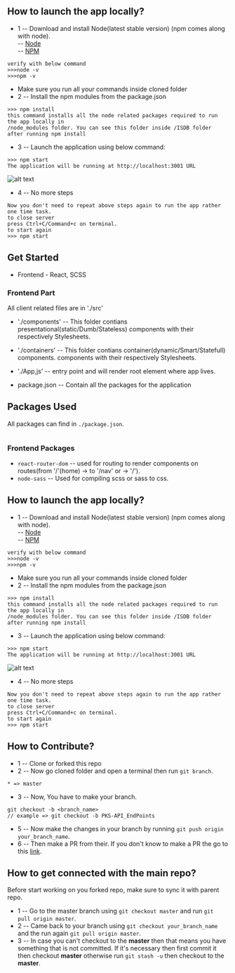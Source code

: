 ## How to launch the app locally?
* 1 -- Download and install Node(latest stable version) (npm comes along with node).<br/>
-- [Node](https://nodejs.org/)<br/>
-- [NPM](https://www.npmjs.com/)
```
verify with below command
>>>node -v
>>>npm -v
```

* Make sure you run all your commands inside cloned folder
* 2 -- Install the npm modules from the package.json
```
>>> npm install
this command installs all the node related packages required to run the app locally in 
/node_modules folder. You can see this folder inside /ISDB folder after running npm install
```
* 3 -- Launch the application using below command:
```
>>> npm start
The application will be running at http://localhost:3001 URL
```
![alt text](./app-images/start.png)

* 4 -- No more steps
```
Now you don't need to repeat above steps again to run the app rather one time task.
to close server
press Ctrl+C/Command+c on terminal.
to start again 
>>> npm start

```


## Get Started
* Frontend - React, SCSS

### Frontend Part

All client related files are in './src'

* './components' -- This folder contians presentational(static/Dumb/Stateless) components with their respectively Stylesheets.

* './containers' -- This folder contians container(dynamic/Smart/Statefull) components. components with their respectively Stylesheets.

* './App,js' -- entry point and will render root element where app lives.

* package.json -- Contain all the packages for the application

## Packages Used
All packages can find in `./package.json`.
```
```
### Frontend Packages

* `react-router-dom` -- used for routing to render components on routes(from  '/'(home) ->  to '/nav' or -> '/').
* `node-sass` --  Used for compiling scss or sass to css.



## How to launch the app locally?
* 1 -- Download and install Node(latest stable version) (npm comes along with node).<br/>
-- [Node](https://nodejs.org/)<br/>
-- [NPM](https://www.npmjs.com/)
```
verify with below command
>>>node -v
>>>npm -v
```

* Make sure you run all your commands inside cloned folder
* 2 -- Install the npm modules from the package.json
```
>>> npm install
this command installs all the node related packages required to run the app locally in 
/node_modules folder. You can see this folder inside /ISDB folder after running npm install
```
* 3 -- Launch the application using below command:
```
>>> npm start
The application will be running at http://localhost:3001 URL
```
![alt text](./app-images/start.png)

* 4 -- No more steps
```
Now you don't need to repeat above steps again to run the app rather one time task.
to close server
press Ctrl+C/Command+c on terminal.
to start again 
>>> npm start

```

## How to Contribute?
* 1 -- Clone or forked this repo
* 2 -- Now go cloned folder and open a terminal then run `git branch`.
```
* => master
```
* 3 -- Now, You have to make your branch.<br>

```
git checkout -b <branch_name>
// example => git checkout -b PKS-API_EndPoints
```
* 5 -- Now make the changes in your branch by running `git push origin your_branch_name`.
* 6 -- Then make a PR from their. If you don't know to make a PR the go to this [link](https://help.github.com/articles/creating-a-pull-request/).

## How to get connected with the main repo?
Before start working on you forked repo, make sure to sync it with parent repo.
* 1 -- Go to the master branch using `git checkout master` and run `git pull origin master`.
* 2 -- Came back to your branch using `git checkout your_branch_name` and the run again `git pull origin master`.
* 3 -- In case you can't checkout to the **master** then that means you have something that is not committed. If it's necessary then first commit it then checkout **master** otherwise run `git stash -u` then checkout to the **master**.
